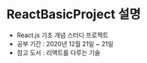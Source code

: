 # ReactBasicProject 설명

- React.js 기초 개념 스터디 프로젝트
- 공부 기간 : 2020년 12월 21일 ~ 21일
- 참고 도서 : 리액트를 다루는 기술
